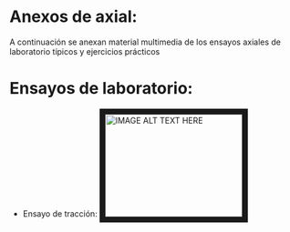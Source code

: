 # Anexos de axial:

A continuación se anexan material multimedia de los ensayos axiales de laboratorio típicos y ejercicios prácticos

# Ensayos de laboratorio:

- Ensayo de tracción:
<a href="http://www.youtube.com/watch?feature=player_embedded&v=https://www.youtube.com/watch?v=D8U4G5kcpcM
" target="_blank"><img src="http://img.youtube.com/vi/https://www.youtube.com/watch?v=D8U4G5kcpcM/0.jpg" 
alt="IMAGE ALT TEXT HERE" width="240" height="180" border="10" /></a>
